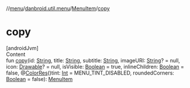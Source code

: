 //[menu](../../index.md)/[danbroid.util.menu](../index.md)/[MenuItem](index.md)/[copy](copy.md)



# copy  
[androidJvm]  
Content  
fun [copy](copy.md)(id: [String](https://kotlinlang.org/api/latest/jvm/stdlib/kotlin/-string/index.html), title: [String](https://kotlinlang.org/api/latest/jvm/stdlib/kotlin/-string/index.html), subtitle: [String](https://kotlinlang.org/api/latest/jvm/stdlib/kotlin/-string/index.html), imageURI: [String](https://kotlinlang.org/api/latest/jvm/stdlib/kotlin/-string/index.html)? = null, icon: [Drawable](https://developer.android.com/reference/kotlin/android/graphics/drawable/Drawable.html)? = null, isVisible: [Boolean](https://kotlinlang.org/api/latest/jvm/stdlib/kotlin/-boolean/index.html) = true, inlineChildren: [Boolean](https://kotlinlang.org/api/latest/jvm/stdlib/kotlin/-boolean/index.html) = false, @[ColorRes](https://developer.android.com/reference/kotlin/androidx/annotation/ColorRes.html)()tint: [Int](https://kotlinlang.org/api/latest/jvm/stdlib/kotlin/-int/index.html) = MENU_TINT_DISABLED, roundedCorners: [Boolean](https://kotlinlang.org/api/latest/jvm/stdlib/kotlin/-boolean/index.html) = false): [MenuItem](index.md)  



